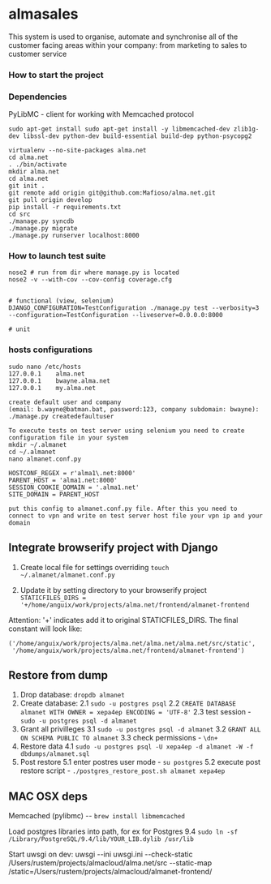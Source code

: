 almasales
========

This system is used to organise, automate and synchronise all of the customer facing areas within your company: from marketing to sales to customer service


### How to start the project

### Dependencies

PyLibMC - client for working with Memcached protocol

```
sudo apt-get install sudo apt-get install -y libmemcached-dev zlib1g-dev libssl-dev python-dev build-essential build-dep python-psycopg2
```

```
virtualenv --no-site-packages alma.net
cd alma.net
. ./bin/activate
mkdir alma.net
cd alma.net
git init .
git remote add origin git@github.com:Mafioso/alma.net.git
git pull origin develop
pip install -r requirements.txt
cd src
./manage.py syncdb
./manage.py migrate
./manage.py runserver localhost:8000

```

### How to launch test suite

```
nose2 # run from dir where manage.py is located
nose2 -v --with-cov --cov-config coverage.cfg


# functional (view, selenium)
DJANGO_CONFIGURATION=TestConfiguration ./manage.py test --verbosity=3 --configuration=TestConfiguration --liveserver=0.0.0.0:8000

# unit
```

### hosts configurations

```
sudo nano /etc/hosts
127.0.0.1    alma.net
127.0.0.1    bwayne.alma.net
127.0.0.1    my.alma.net

create default user and company
(email: b.wayne@batman.bat, password:123, company subdomain: bwayne):
./manage.py createdefaultuser
```


```
To execute tests on test server using selenium you need to create configuration file in your system
mkdir ~/.almanet
cd ~/.almanet
nano almanet.conf.py

HOSTCONF_REGEX = r'alma1\.net:8000'
PARENT_HOST = 'alma1.net:8000'
SESSION_COOKIE_DOMAIN = '.alma1.net'
SITE_DOMAIN = PARENT_HOST

put this config to almanet.conf.py file. After this you need to connect to vpn and write on test server host file your vpn ip and your domain
```

Integrate browserify project with Django
----------------------------------------

1. Create local file for settings overriding
```touch ~/.almanet/almanet.conf.py```

2. Update it by setting directory to your browserify project
```STATICFILES_DIRS = '+/home/anguix/work/projects/alma.net/frontend/almanet-frontend```

Attention: '+' indicates add it to original STATICFILES_DIRS. The final constant will look like:
```
('/home/anguix/work/projects/alma.net/alma.net/alma.net/src/static',
 '/home/anguix/work/projects/alma.net/frontend/almanet-frontend')
 ```


Restore from dump
-----------------

1. Drop database: `dropdb almanet`
2. Create database:
  2.1 `sudo -u postgres psql`
  2.2 `CREATE DATABASE almanet WITH OWNER = xepa4ep ENCODING = 'UTF-8'`
  2.3 test session - `sudo -u postgres psql -d almanet`
3. Grant all privilleges
  3.1 `sudo -u postgres psql -d almanet`
  3.2 `GRANT ALL ON SCHEMA PUBLIC TO almanet`
  3.3 check permissions - `\dn+`
4. Restore data
  4.1 `sudo -u postgres psql -U xepa4ep -d almanet -W -f dbdumps/almanet.sql`
5. Post restore
  5.1 enter postres user mode - `su postgres`
  5.2 execute post restore script - `./postgres_restore_post.sh almanet xepa4ep`


MAC OSX deps
-----------

Memcached (pylibmc) -- `brew install libmemcached`

Load postgres libraries into path, for ex for Postgres 9.4
`sudo ln -sf /Library/PostgreSQL/9.4/lib/YOUR_LIB.dylib /usr/lib`


Start uwsgi on dev:
uwsgi --ini uwsgi.ini --check-static /Users/rustem/projects/almacloud/alma.net/src --static-map /static=/Users/rustem/projects/almacloud/almanet-frontend/